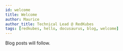```yaml
---
id: welcome
title: Welcome
author: Maurice
author_title: Technical Lead @ RedKubes
tags: [redkubes, hello, docusaurus, blog, welcome]
---
```


Blog posts will follow.
